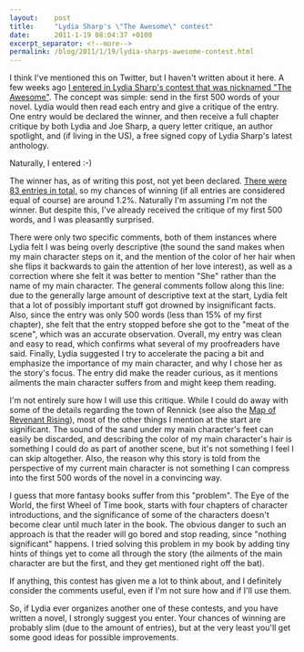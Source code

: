 ```yaml
---
layout:    post
title:     "Lydia Sharp's \"The Awesome\" contest"
date:      2011-1-19 08:04:37 +0100
excerpt_separator: <!--more-->
permalink: /blog/2011/1/19/lydia-sharps-awesome-contest.html
---
```


I think I've mentioned this on Twitter, but I haven't written about it here. A few weeks ago [I entered in Lydia Sharp's contest that was nicknamed &quot;The Awesome&quot;](http://lydiasharp.blogspot.com/2011/01/very-first-ever-never-been-done-here.html). The concept was simple: send in the first 500 words of your novel. Lydia would then read each entry and give a critique of the entry. One entry would be declared the winner, and then receive a full chapter critique by both Lydia and Joe Sharp, a query letter critique, an author spotlight, and (if living in the US), a free signed copy of Lydia Sharp's latest anthology.

<!--more-->
Naturally, I entered :-)

The winner has, as of writing this post, not yet been declared. [There were 83 entries in total,](http://lydiasharp.blogspot.com/2011/01/please-send-refreshments-aka-contest.html) so my chances of winning (if all entries are considered equal of course) are around 1.2%. Naturally I'm assuming I'm not the winner. But despite this, I've already received the critique of my first 500 words, and I was pleasantly surprised.

There were only two specific comments, both of them instances where Lydia felt I was being overly descriptive (the sound the sand makes when my main character steps on it, and the mention of the color of her hair when she flips it backwards to gain the attention of her love interest), as well as a correction where she felt it was better to mention &quot;She&quot; rather than the name of my main character. The general comments follow along this line: due to the generally large amount of descriptive text at the start, Lydia felt that a lot of possibly important stuff got drowned by insignificant facts. Also, since the entry was only 500 words (less than 15% of my first chapter), she felt that the entry stopped before she got to the &quot;meat of the scene&quot;, which was an accurate observation. Overall, my entry was clean and easy to read, which confirms what several of my proofreaders have said. Finally, Lydia suggested I try to accelerate the pacing a bit and emphasize the importance of my main character, and why I chose her as the story's focus. The entry did make the reader curious, as it mentions ailments the main character suffers from and might keep them reading.

I'm not entirely sure how I will use this critique. While I could do away with some of the details regarding the town of Rennick (see also the [Map of Revenant Rising](https://www.jeroensteenbeeke.nl/2011/01/18/revenant-rising-map/)), most of the other things I mention at the start are significant. The sound of the sand under my main character's feet can easily be discarded, and describing the color of my main character's hair is something I could do as part of another scene, but it's not something I feel I can skip altogether. Also, the reason why this story is told from the perspective of my current main character is not something I can compress into the first 500 words of the novel in a convincing way.

I guess that more fantasy books suffer from this &quot;problem&quot;. The Eye of the World, the first Wheel of Time book, starts with four chapters of character introductions, and the significance of some of the characters doesn't become clear until much later in the book. The obvious danger to such an approach is that the reader will go bored and stop reading, since &quot;nothing significant&quot; happens. I tried solving this problem in my book by adding tiny hints of things yet to come all through the story (the ailments of the main character are but the first, and they get mentioned right off the bat).

If anything, this contest has given me a lot to think about, and I definitely consider the comments useful, even if I'm not sure how and if I'll use them.

So, if Lydia ever organizes another one of these contests, and you have written a novel, I strongly suggest you enter. Your chances of winning are probably slim (due to the amount of entries), but at the very least you'll get some good ideas for possible improvements.